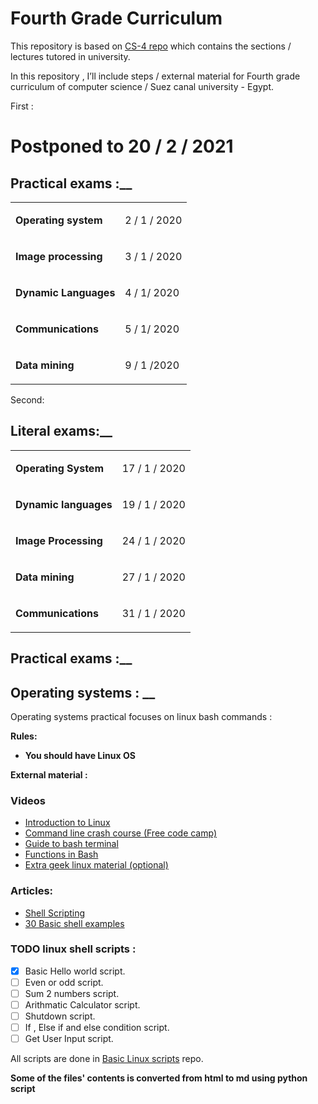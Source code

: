 # Fourth Grade Curriculum

This repository is based on [CS-4 repo](https://github.com/Bondok6/Cs-4) which contains the sections / lectures tutored in university.

In this repository , I’ll include steps / external material for Fourth grade curriculum of computer science / Suez canal university - Egypt.

First : 

# Postponed to 20 / 2 / 2021

## Practical exams :__

<table><tr><td><p><strong>Operating system</strong></p></td><td><p>2 / 1 / 2020</p></td></tr><tr><td><p><strong>Image processing </strong></p></td><td><p>3 / 1 / 2020</p></td></tr><tr><td><p><strong>Dynamic Languages</strong></p></td><td><p>4 / 1/ 2020</p></td></tr><tr><td><p><strong>Communications</strong></p></td><td><p>5 / 1/ 2020</p></td></tr><tr><td><p><strong>Data mining </strong></p></td><td><p>9 / 1 /2020</p></td></tr></table>

Second:

## Literal exams:__

<table><tr><td><p><strong>Operating System</strong></p></td><td><p>17 / 1 / 2020</p></td></tr><tr><td><p><strong>Dynamic languages</strong></p></td><td><p>19 / 1 / 2020</p></td></tr><tr><td><p><strong>Image Processing</strong></p></td><td><p>24 / 1 / 2020</p></td></tr><tr><td><p><strong>Data mining</strong></p></td><td><p>27 / 1 / 2020</p></td></tr><tr><td><p><strong>Communications</strong></p></td><td><p>31 / 1 / 2020</p></td></tr></table>

## Practical exams :__

## Operating systems : __

Operating systems practical focuses on linux bash commands :

__Rules:__

*   __You should have Linux OS__

__External material :__

### Videos 

*   [Introduction to Linux](https://www.youtube.com/watch?v=V1y-mbWM3B8)
*   [Command line crash course (Free code camp)](https://www.youtube.com/watch?v=yz7nYlnXLfE)
*   [Guide to bash terminal](https://www.youtube.com/watch?v=oxuRxtrO2Ag)
*   [Functions in Bash](https://drive.google.com/file/d/1yFxFSsti08fJYJsX103Fgaq_nr04V9sG/view)
*   [Extra geek linux material (optional)](https://www.youtube.com/watch?v=2PGnYjbYuUo)

### Articles:
* [Shell Scripting](https://www.guru99.com/introduction-to-shell-scripting.html)
* [30 Basic shell examples](https://linuxhint.com/30_bash_script_examples/)

### TODO linux shell scripts :

- [x] Basic Hello world script.
- [ ] Even or odd script.
- [ ] Sum 2 numbers script.
- [ ] Arithmatic Calculator script.
- [ ] Shutdown script.
- [ ] If , Else if and else condition script.
- [ ] Get User Input script.

All scripts are done in [Basic Linux scripts](https://github.com/MeitanteiAshour/BasicLinuxScripts) repo.


**Some of the files' contents is converted from html to md using python script** 
